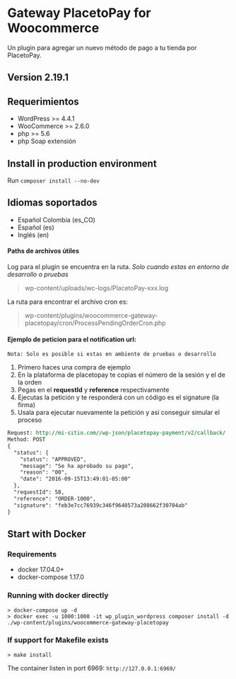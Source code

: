 # Gateway PlacetoPay for Woocommerce
Un plugin para agregar un nuevo método de pago a tu tienda por PlacetoPay.

## Version 2.19.1

## Requerimientos
- WordPress >= 4.4.1
- WooCommerce >= 2.6.0
- php >= 5.6
- php Soap extensión

## Install in production environment
Run `composer install --no-dev`

## Idiomas soportados
- Español Colombia (es_CO)
- Español (es)
- Inglés (en)


#### Paths de archivos útiles
Log para el plugin se encuentra en la ruta.
_Solo cuando estas en entorno de desarrollo o pruebas_
> wp-content/uploads/wc-logs/PlacetoPay-xxx.log

La ruta para encontrar el archivo cron es:
> wp-content/plugins/woocommerce-gateway-placetopay/cron/ProcessPendingOrderCron.php


#### Ejemplo de peticion para el notification url:

``Nota: Solo es posible si estas en ambiente de pruebas o desarrollo``

1. Primero haces una compra de ejemplo
2. En la plataforma de placetopay te copias el número de la sesión y el de la orden
3. Pegas en el **requestId** y **reference** respectivamente
4. Ejecutas la petición y te responderá con un código es el signature (la firma)
5. Usala para ejecutar nuevamente la petición y así conseguir simular el proceso

```rest
Request: http://mi-sitio.com//wp-json/placetopay-payment/v2/callback/
Method: POST
{
  "status": {
    "status": "APPROVED",
    "message": "Se ha aprobado su pago",
    "reason": "00",
    "date": "2016-09-15T13:49:01-05:00"
  },
  "requestId": 58,
  "reference": "ORDER-1000",
  "signature": "feb3e7cc76939c346f9640573a208662f30704ab"
}

```

## Start with Docker
### Requirements
- docker 17.04.0+
- docker-compose 1.17.0

### Running with docker directly
```
> docker-compose up -d
> docker exec -u 1000:1000 -it wp_plugin_wordpress composer install -d ./wp-content/plugins/woocommerce-gateway-placetopay
```

### If support for Makefile exists
```$xslt
> make install
```

The container listen in port 6969: `http://127.0.0.1:6969/`